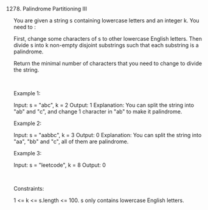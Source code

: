 1278. Palindrome Partitioning III

You are given a string s containing lowercase letters and an integer k. You need to :

First, change some characters of s to other lowercase English letters.
Then divide s into k non-empty disjoint substrings such that each substring is a palindrome.

Return the minimal number of characters that you need to change to divide the string.

 

Example 1:

Input: s = "abc", k = 2
Output: 1
Explanation: You can split the string into "ab" and "c", and change 1 character in "ab" to make it palindrome.


Example 2:

Input: s = "aabbc", k = 3
Output: 0
Explanation: You can split the string into "aa", "bb" and "c", all of them are palindrome.

Example 3:

Input: s = "leetcode", k = 8
Output: 0


 

Constraints:

1 <= k <= s.length <= 100.
s only contains lowercase English letters.